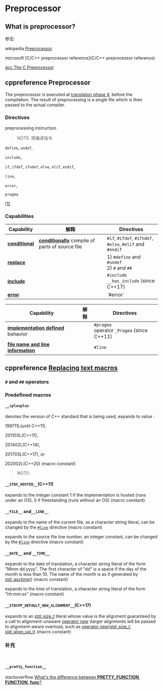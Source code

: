 # Preprocessor 

## What is preprocessor?

参见: 

wikipedia [Preprocessor](https://en.wikipedia.org/wiki/Preprocessor)



microsoft [C/C++ preprocessor reference](C/C++ preprocessor reference)



[gcc The C Preprocessor](https://gcc.gnu.org/onlinedocs/cpp/)





## cppreference Preprocessor

The preprocessor is executed at [translation phase 4](https://en.cppreference.com/w/cpp/language/translation_phases), before the compilation. The result of preprocessing is a single file which is then passed to the actual compiler.

### Directives

preprocessing instruction

> NOTE: 预编译指令

`define`, `undef`, 

`include`, 

`if`, `ifdef`, `ifndef`, `else`, `elif`, `endif`, 

`line`, 

`error`, 

`pragma`

[[1\]](https://en.cppreference.com/w/cpp/preprocessor#cite_note-1)

### Capabilities

| Capability                                                   | 解释                                                         | Directives                                                   |
| ------------------------------------------------------------ | ------------------------------------------------------------ | ------------------------------------------------------------ |
| **[conditional](https://en.cppreference.com/w/cpp/preprocessor/conditional)** | **[conditionally](https://en.cppreference.com/w/cpp/preprocessor/conditional)** compile of parts of source file | `#if`, `#ifdef`, `#ifndef`, <br>`#else`, `#elif` and <br>`#endif` |
| **[replace](https://en.cppreference.com/w/cpp/preprocessor/replace)** |                                                              | 1) `#define` and `#undef` <br/>2) `#` and `##`               |
| **[include](https://en.cppreference.com/w/cpp/preprocessor/include)** |                                                              | `#include` <br>`__has_include` (since C++17)                 |
| **[error](https://en.cppreference.com/w/cpp/preprocessor/error)** |                                                              | \`#error`                                                    |



| Capability                                                   | 解释 | Directives                                     |
| ------------------------------------------------------------ | ---- | ---------------------------------------------- |
| **[implementation defined](https://en.cppreference.com/w/cpp/preprocessor/impl)** behavior |      | `#pragma` <br>operator `_Pragma` (since C++11) |
| **[file name and line information](https://en.cppreference.com/w/cpp/preprocessor/line)** |      | `#line`                                        |







## cppreference [Replacing text macros](https://en.cppreference.com/w/cpp/preprocessor/replace)

### `#` and `##` operators



### Predefined macros

#### `__cplusplus`

denotes the version of C++ standard that is being used, expands to value :

199711L(until C++11), 

201103L(C++11), 

201402L(C++14), 

201703L(C++17), or 

202002L(C++20) (macro constant)

> NOTE: 

#### `__STDC_HOSTED__`(C++11)

expands to the integer constant 1 if the implementation is hosted (runs under an OS), 0 if freestanding (runs without an OS) (macro constant)

#### `__FILE__`  and`__LINE__`

expands to the name of the current file, as a character string literal, can be changed by the [`#line`](https://en.cppreference.com/w/cpp/preprocessor/line) directive (macro constant)

expands to the source file line number, an integer constant, can be changed by the [`#line`](https://en.cppreference.com/w/cpp/preprocessor/line) directive (macro constant)

#### `__DATE__` and `__TIME__`

expands to the date of translation, a character string literal of the form "Mmm dd yyyy". The first character of "dd" is a space if the day of the month is less than 10. The name of the month is as if generated by [std::asctime](http://en.cppreference.com/w/cpp/chrono/c/asctime)() (macro constant)

expands to the time of translation, a character string literal of the form "hh:mm:ss" (macro constant)



#### `__STDCPP_DEFAULT_NEW_ALIGNMENT__`(C++17)

expands to an [std::size_t](https://en.cppreference.com/w/cpp/types/size_t) literal whose value is the alignment guaranteed by a call to alignment-unaware [operator new](https://en.cppreference.com/w/cpp/memory/new/operator_new) (larger alignments will be passed to alignment-aware overload, such as [operator new](http://en.cppreference.com/w/cpp/memory/new/operator_new)([std::size_t](http://en.cppreference.com/w/cpp/types/size_t), [std::align_val_t](http://en.cppreference.com/w/cpp/memory/new/align_val_t)) (macro constant)



### 补充

​	

#### `__pretty_function__`

stackoverflow [What's the difference between __PRETTY_FUNCTION__, __FUNCTION__, __func__?](https://stackoverflow.com/questions/4384765/whats-the-difference-between-pretty-function-function-func)